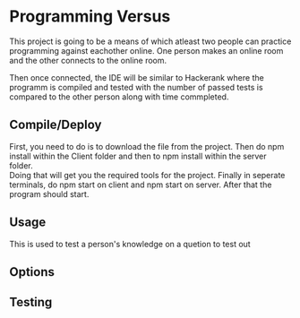 # Programming Versus

This project is going to be a means of which atleast two people can practice programming against 
eachother online.  One person makes an online room and the other connects to the online room.  

Then once connected, the IDE will be similar to Hackerank where the programm is compiled and 
tested with the number of passed tests is compared to the other person along with time commpleted.

## Compile/Deploy
First, you need to do is to download the file from the project.  Then do npm install within the Client folder and then to npm install within the server folder.  
Doing that will get you the required tools for the project.  Finally in seperate terminals, do npm start on client and npm start on server. After that the program should start.

## Usage
This is used to test a person's knowledge on a quetion to test out 

## Options

## Testing

